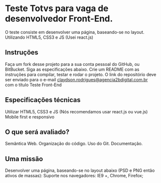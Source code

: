 # Teste Totvs para vaga de desenvolvedor Front-End.

O teste consiste em desenvolver uma página, baseando-se no layout. Utilizando HTML5, CSS3 e JS (Usei react.js)

## Instruções
Faça um fork desse projeto para a sua conta pessoal do GitHub, ou BitBucket.
Siga as especificações abaixo.
Crie um README com as instruções para compilar, testar e rodar o projeto.
O link do repositório deve ser enviado para o e-mail claydson.rodrigues@agencia2bdigital.com.br com o título Teste Front-End

## Especificações técnicas
Utilizar HTML5, CSS3 e JS (Nós recomendamos usar react.js ou vue.js)
Mobile first e responsivo

## O que será avaliado?
Semântica Web.
Organização do código.
Uso do Git.
Documentação.

## Uma missão
Desenvolver uma página, baseando-se no layout abaixo (PSD e PNG então ativos de massas):
Suporte nos navegadores: IE9 +, Chrome, Firefox;


